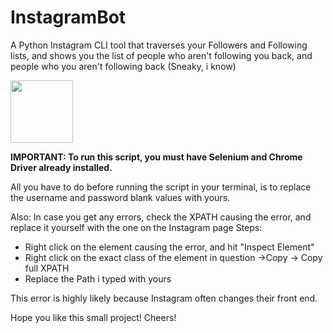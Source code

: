 # InstagramBot
A Python Instagram CLI tool that traverses your Followers and Following lists, and shows you the list of people who aren't following you back, and people who you aren't following back (Sneaky, i know)

<img src = "https://image.flaticon.com/icons/png/512/87/87390.png" width="100" height="100">

<strong>IMPORTANT: To run this script, you must have Selenium and Chrome Driver already installed.</strong>

All you have to do before running the script in your terminal, is to replace the username and password blank values with yours.

Also: In case you get any errors, check the XPATH causing the error, and replace it yourself with the one on the Instagram page
Steps:
<ul>
  <li>Right click on the element causing the error, and hit "Inspect Element"</li>
  <li>Right click on the exact class of the element in question ->Copy -> Copy full XPATH</li>
  <li>Replace the Path i typed with yours</li>
</ul>

This error is highly likely because Instagram often changes their front end.

Hope you like this small project! Cheers! 
